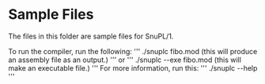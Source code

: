 # Sample Files

The files in this folder are sample files for SnuPL/1.

To run the compiler, run the following:
'''
./snuplc fibo.mod (this will produce an assembly file as an output.)
'''
or
'''
./snuplc --exe fibo.mod (this will make an executable file.)
'''
For more information, run this:
'''
./snuplc --help
'''

